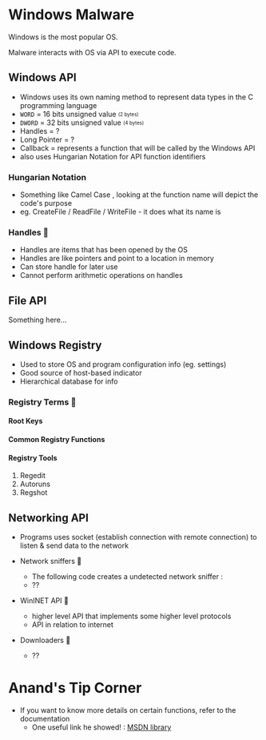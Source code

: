 # Windows Malware

Windows is the most popular OS.

Malware interacts with OS via API to execute code.

## Windows API

  - Windows uses its own naming method to represent data types in the C programming language
  - `WORD` = 16 bits unsigned value <sub><sup>(2 bytes)</sub></sup>
  - `DWORD` = 32 bits unsigned value <sub><sup>(4 bytes)</sub></sup> 
  - Handles = ?
  - Long Pointer = ?
  - Callback = represents a function that will be called by the Windows API
  - also uses Hungarian Notation for API function identifiers
 
### Hungarian Notation  

  - Something like Camel Case , looking at the function name will depict the code's purpose
  - eg. CreateFile / ReadFile / WriteFile - it does what its name is

### Handles :thought_balloon:

  - Handles are items that has been opened by the OS
  - Handles are like pointers and point to a location in memory 
  - Can store handle for later use
  - Cannot perform arithmetic operations on handles
   

## File API

Something here...

## Windows Registry

  -  Used to store OS and program configuration info (eg. settings)
  -  Good source of host-based indicator
  -  Hierarchical database for info
  
### Registry Terms :thought_balloon:

#### Root Keys

#### Common Registry Functions

#### Registry Tools
  1. Regedit
  2. Autoruns
  3. Regshot
  
## Networking API
  - Programs uses socket (establish connection with remote connection) to listen & send data to the network

  - Network sniffers :thought_balloon:
    - The following code creates a undetected network sniffer :
    - ??
    
  - WinINET API :thought_balloon:
    - higher level API that implements some higher level protocols
    - API in relation to internet

  - Downloaders :thought_balloon:
    - ??
    
# Anand's Tip Corner

  - If you want to know more details on certain functions, refer to the documentation
    - One useful link he showed! : [MSDN library](https://learn.microsoft.com/en-us/)

  
